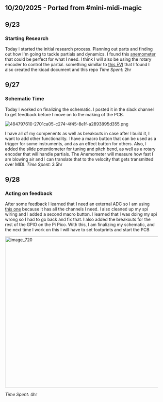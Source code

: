 <!--
  ===================    !!READ THIS NOTICE!!   ====================
  DO NOT edit this file manually. Your changes WILL BE OVERWRITTEN!
  This journal is auto generated and updated by Hack Club Blueprint.
  To edit this file, please edit your journal entries on Blueprint.
  ==================================================================
-->

## 10/20/2025 - Ported from #mini-midi-magic  

## 9/23
### Starting Research
Today I started the initial research process. Planning out parts and finding out how I'm going to tackle partials and dynamics.
I found this [anemometer](https://moderndevice.com/products/wind-sensor) that could be perfect for what I need. I think I will also be using the rotary encoder to control the partial. something simillar to [this EVI](https://berglundinstruments.com/nuevi-trumpet-horn-tuba-fingering-instrument/) that I found
I also created the kicad document and this repo
*Time Spent:* 2hr

## 9/27
### Schematic Time
Today I worked on finalizing the schematic. I posted it in the slack channel to get feedback before I move on to the making of the PCB.

![494797610-2701ca05-c274-4f45-8e1f-a2893895d355.png](https://blueprint.hackclub.com/user-attachments/blobs/proxy/eyJfcmFpbHMiOnsiZGF0YSI6Mzg0MSwicHVyIjoiYmxvYl9pZCJ9fQ==--283e6b791661c822db1ac703df8ebff45d2ecacc/494797610-2701ca05-c274-4f45-8e1f-a2893895d355.png)

I have all of my compenents as well as breakouts in case after I build it, I want to add other functionality.
I have a macro button that can be used as a trigger for some instruments, and as an effect button for others.
Also, I added the slide potentiometer for tuning and pitch bend, as well as a rotary encoder that will handle partials.
The Anemometer will measure how fast I am blowing air and I can translate that to the velocity that gets transmitted over MIDI.
*Time Spent:* 3.5hr

## 9/28
### Acting on feedback

After some feedback I learned that I need an external ADC so I am using [this one](https://www.adafruit.com/product/856?srsltid=AfmBOoqUDW9lRRgYDhqV9-GxvOzXFku9BKXl2naoguj5eppcnvzZRftK) because it has all the channels I need. I also cleaned up my spi wiring and I added a second macro button.
I learned that I was doing my spi wrong so I had to go back and fix that. I also added the breakouts for the rest of the GPIO on the Pi Pico. With this, I am finalizing my schematic, and the next time I work on this I will have to set footprints and start the PCB

<img width="719" height="497" alt="image_720" src="https://github.com/user-attachments/assets/f0096611-a472-4240-b529-b03618de0f42" />

*Time Spent:* 4hr
  

